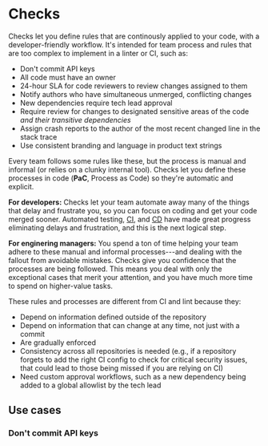 # Checks

Checks let you define rules that are continously applied to your code, with a developer-friendly workflow. It's intended for team process and rules that are too complex to implement in a linter or CI, such as:

- Don't commit API keys
- All code must have an owner
- 24-hour SLA for code reviewers to review changes assigned to them
- Notify authors who have simultaneous unmerged, conflicting changes
- New dependencies require tech lead approval
- Require review for changes to designated sensitive areas of the code *and their transitive dependencies*
- Assign crash reports to the author of the most recent changed line in the stack trace
- Use consistent branding and language in product text strings

Every team follows some rules like these, but the process is manual and informal (or relies on a clunky internal tool). Checks let you define these processes in code (**PaC**, Process as Code) so they're automatic and explicit.

**For developers:** Checks let your team automate away many of the things that delay and frustrate you, so you can focus on coding and get your code merged sooner. Automated testing, [CI](https://en.wikipedia.org/wiki/Continuous_integration), and [CD](https://en.wikipedia.org/wiki/Continuous_deployment) have made great progress eliminating delays and frustration, and this is the next logical step.

**For enginering managers:** You spend a ton of time helping your team adhere to these manual and informal processes---and dealing with the fallout from avoidable mistakes. Checks give you confidence that the processes are being followed. This means you deal with only the exceptional cases that merit your attention, and you have much more time to spend on higher-value tasks.

<!-- **For internal tools teams:** Checks are a core part of Sourcegraph, which handles all the complexity of authenticating, syncing, storing, scaling, and serving the repository and other data. TODO, focus more on the problems it solves for internal tools teams instead of assuming they want to build it in house and arguing against it -->

These rules and processes are different from CI and lint because they: <!-- TODO: rough -->

- Depend on information defined outside of the repository
- Depend on information that can change at any time, not just with a commit
- Are gradually enforced
- Consistency across all repositories is needed (e.g., if a repository forgets to add the right CI config to check for critical security issues, that could lead to those being missed if you are relying on CI)
- Need custom approval workflows, such as a new dependency being added to a global allowlist by the tech lead

## Use cases

### Don't commit API keys



<!--

Sourcegraph extensions lets your team all use the same tools. Sourcegraph checks lets your team all use the same rules.

Checks is like having an extra tech lead, security engineer, and architect on each team. Price it like the cost of those folks' salaries?

PaC: Process as Code (like IaC, infrastructure as code)

-->
